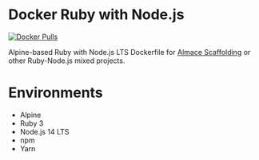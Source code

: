 # Docker Ruby with Node.js

[![Docker Pulls](https://img.shields.io/docker/pulls/sparanoid/ruby-node.svg)](https://hub.docker.com/r/sparanoid/ruby-node)

Alpine-based Ruby with Node.js LTS Dockerfile for [Almace Scaffolding](https://sparanoid.com/lab/amsf/) or other Ruby-Node.js mixed projects.

# Environments

- Alpine
- Ruby 3
- Node.js 14 LTS
- npm
- Yarn
